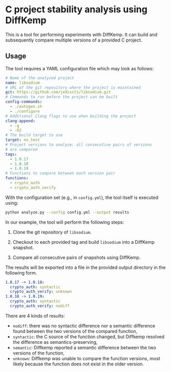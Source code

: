 # C project stability analysis using DiffKemp
This is a tool for performing experiments with DiffKemp.
It can build and subsequently compare multiple versions of a provided C project.

## Usage
The tool requires a YAML configuration file which may look as follows:
```yaml
# Name of the analyzed project
name: libsodium
# URL of the git repository where the project is maintained
git: https://github.com/jedisct1/libsodium.git
# Commands to run before the project can be built
config-commands:
  - ./autogen.sh
  - ./configure
# Additional Clang flags to use when building the project
clang-append:
  - -g
  - -O2
# The build target to use
target: no_test
# Project versions to analyze: all consecutive pairs of versions
# are compared
tags:
  - 1.0.17
  - 1.0.18
  - 1.0.19
# Functions to compare between each version pair
functions:
  - crypto_auth
  - crypto_auth_verify
```

With the configuration set (e.g., in `config.yml`), the tool itself is executed using:
```bash
python analyze.py --config config.yml --output results
```

In our example, the tool will perform the following steps:

1. Clone the git repository of `libsodium`.

2. Checkout to each provided tag and build `libsodium` into a DiffKemp snapshot.

4. Compare all consecutive pairs of snapshots using DiffKemp.

The results will be exported into a file in the provided output directory in
the following form.
```yaml
1.0.17 -> 1.0.18:
  crypto_auth: syntactic
  crypto_auth_verify: unknown
1.0.18 -> 1.0.19:
  crypto_auth: syntactic
  crypto_auth_verify: nodiff
```

There are 4 kinds of results:
- `nodiff`: there was no syntactic difference nor a semantic difference
found between the two versions of the compared function,
- `syntactic`: the C source of the function changed, but Diffkemp
resolved the difference as semantics-preserving,
- `semantic`: Diffkemp reported a semantic difference between the two versions
of the function,
- `unknown`: Diffkemp was unable to compare the function versions, most likely
because the function does not exist in the older version.
